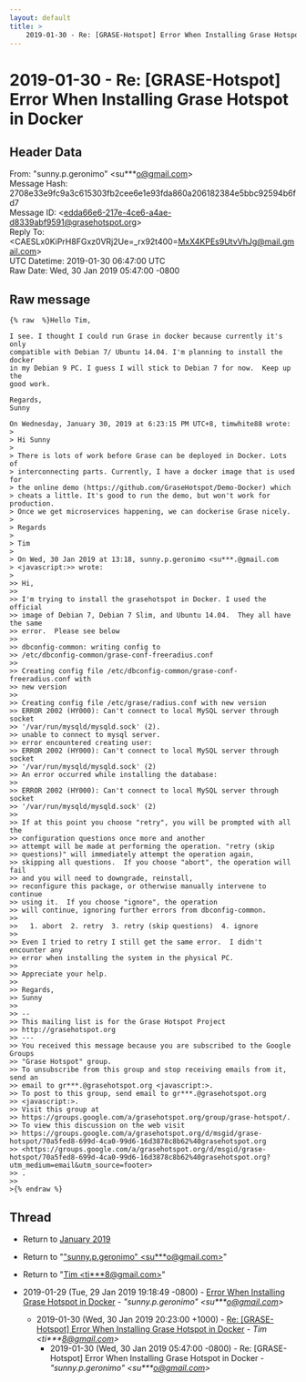 ```yaml
---
layout: default
title: >
    2019-01-30 - Re: [GRASE-Hotspot] Error When Installing Grase Hotspot in Docker
---
```


# 2019-01-30 - Re: [GRASE-Hotspot] Error When Installing Grase Hotspot in Docker

## Header Data

From: "sunny.p.geronimo" \<su***o@gmail.com\><br>
Message Hash: 2708e33e9fc9a3c615303fb2cee6e1e93fda860a206182384e5bbc92594b6fd7<br>
Message ID: \<edda66e6-217e-4ce6-a4ae-d8339abf9591@grasehotspot.org\><br>
Reply To: \<CAESLx0KiPrH8FGxz0VRj2Ue=_rx92t400=MxX4KPEs9UtvVhJg@mail.gmail.com\><br>
UTC Datetime: 2019-01-30 06:47:00 UTC<br>
Raw Date: Wed, 30 Jan 2019 05:47:00 -0800<br>

## Raw message

```
{% raw  %}Hello Tim,

I see. I thought I could run Grase in docker because currently it's only 
compatible with Debian 7/ Ubuntu 14.04. I'm planning to install the docker 
in my Debian 9 PC. I guess I will stick to Debian 7 for now.  Keep up the 
good work.

Regards,
Sunny

On Wednesday, January 30, 2019 at 6:23:15 PM UTC+8, timwhite88 wrote:
>
> Hi Sunny
>
> There is lots of work before Grase can be deployed in Docker. Lots of 
> interconnecting parts. Currently, I have a docker image that is used for 
> the online demo (https://github.com/GraseHotspot/Demo-Docker) which 
> cheats a little. It's good to run the demo, but won't work for production. 
> Once we get microservices happening, we can dockerise Grase nicely.
>
> Regards
>
> Tim
>
> On Wed, 30 Jan 2019 at 13:18, sunny.p.geronimo <su***.@gmail.com 
> <javascript:>> wrote:
>
>> Hi,
>>
>> I'm trying to install the grasehotspot in Docker. I used the official 
>> image of Debian 7, Debian 7 Slim, and Ubuntu 14.04.  They all have the same 
>> error.  Please see below
>>
>> dbconfig-common: writing config to 
>> /etc/dbconfig-common/grase-conf-freeradius.conf
>>
>> Creating config file /etc/dbconfig-common/grase-conf-freeradius.conf with 
>> new version
>>
>> Creating config file /etc/grase/radius.conf with new version
>> ERROR 2002 (HY000): Can't connect to local MySQL server through socket 
>> '/var/run/mysqld/mysqld.sock' (2).
>> unable to connect to mysql server.
>> error encountered creating user:
>> ERROR 2002 (HY000): Can't connect to local MySQL server through socket 
>> '/var/run/mysqld/mysqld.sock' (2)
>> An error occurred while installing the database:
>>
>> ERROR 2002 (HY000): Can't connect to local MySQL server through socket 
>> '/var/run/mysqld/mysqld.sock' (2)
>>
>> If at this point you choose "retry", you will be prompted with all the 
>> configuration questions once more and another
>> attempt will be made at performing the operation. "retry (skip 
>> questions)" will immediately attempt the operation again,
>> skipping all questions.  If you choose "abort", the operation will fail 
>> and you will need to downgrade, reinstall,
>> reconfigure this package, or otherwise manually intervene to continue 
>> using it.  If you choose "ignore", the operation
>> will continue, ignoring further errors from dbconfig-common.
>>
>>   1. abort  2. retry  3. retry (skip questions)  4. ignore
>>
>> Even I tried to retry I still get the same error.  I didn't encounter any 
>> error when installing the system in the physical PC.
>>
>> Appreciate your help.
>>
>> Regards,
>> Sunny
>>
>> -- 
>> This mailing list is for the Grase Hotspot Project 
>> http://grasehotspot.org
>> --- 
>> You received this message because you are subscribed to the Google Groups 
>> "Grase Hotspot" group.
>> To unsubscribe from this group and stop receiving emails from it, send an 
>> email to gr***.@grasehotspot.org <javascript:>.
>> To post to this group, send email to gr***.@grasehotspot.org 
>> <javascript:>.
>> Visit this group at 
>> https://groups.google.com/a/grasehotspot.org/group/grase-hotspot/.
>> To view this discussion on the web visit 
>> https://groups.google.com/a/grasehotspot.org/d/msgid/grase-hotspot/70a5fed8-699d-4ca0-99d6-16d3878c8b62%40grasehotspot.org 
>> <https://groups.google.com/a/grasehotspot.org/d/msgid/grase-hotspot/70a5fed8-699d-4ca0-99d6-16d3878c8b62%40grasehotspot.org?utm_medium=email&utm_source=footer>
>> .
>>
>{% endraw %}
```

## Thread

+ Return to [January 2019](/archive/2019/01)

+ Return to "["sunny.p.geronimo" <su***o<span>@</span>gmail.com>](/authors/su___o_at_gmail_com)"
+ Return to "[Tim <ti***8<span>@</span>gmail.com>](/authors/ti___8_at_gmail_com)"

+ 2019-01-29 (Tue, 29 Jan 2019 19:18:49 -0800) - [Error When Installing Grase Hotspot in Docker](/archive/2019/01/953dfdaa414c1beba5bcdc01ad19bde74fbeb99583387f97509ea0886856e74e) - _"sunny.p.geronimo" \<su***o@gmail.com\>_
  + 2019-01-30 (Wed, 30 Jan 2019 20:23:00 +1000) - [Re: [GRASE-Hotspot] Error When Installing Grase Hotspot in Docker](/archive/2019/01/046fa56bcddf86e810f3bd2f1e64b82646b5121cca376507bfb5a2843a3b35ea) - _Tim \<ti***8@gmail.com\>_
    + 2019-01-30 (Wed, 30 Jan 2019 05:47:00 -0800) - Re: [GRASE-Hotspot] Error When Installing Grase Hotspot in Docker - _"sunny.p.geronimo" \<su***o@gmail.com\>_

